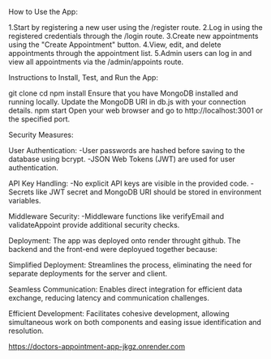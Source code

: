 How to Use the App:

1.Start by registering a new user using the /register route.
2.Log in using the registered credentials through the /login route.
3.Create new appointments using the "Create Appointment" button.
4.View, edit, and delete appointments through the appointment list.
5.Admin users can log in and view all appointments via the /admin/appoints route.






Instructions to Install, Test, and Run the App:

git clone <repository-url>
cd <repository-folder>
npm install
Ensure that you have MongoDB installed and running locally.
Update the MongoDB URI in db.js with your connection details.
npm start
Open your web browser and go to http://localhost:3001 or the specified port.







Security Measures:

User Authentication:
-User passwords are hashed before saving to the database using bcrypt.
-JSON Web Tokens (JWT) are used for user authentication.

API Key Handling:
-No explicit API keys are visible in the provided code.
-Secrets like JWT secret and MongoDB URI should be stored in environment variables.

Middleware Security:
-Middleware functions like verifyEmail and validateAppoint provide additional security checks.



Deployment:
The app was deployed onto render throught github. The backend and the front-end were deployued together because:

Simplified Deployment:
Streamlines the process, eliminating the need for separate deployments for the server and client.

Seamless Communication:
Enables direct integration for efficient data exchange, reducing latency and communication challenges.

Efficient Development:
Facilitates cohesive development, allowing simultaneous work on both components and easing issue identification and resolution.



https://doctors-appointment-app-jkgz.onrender.com